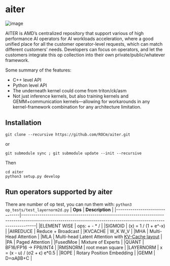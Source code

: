 # aiter
![image](https://github.com/user-attachments/assets/9457804f-77cd-44b0-a088-992e4b9971c6)


AITER is AMD’s centralized repository that support various of high performance AI operators for AI workloads acceleration, where a good unified place for all the customer operator-level requests, which can match different customers' needs. Developers can focus on operators, and let the customers integrate this op collection into their own private/public/whatever framework.
 

Some summary of the features:
* C++ level API
* Python level API
* The underneath kernel could come from triton/ck/asm
* Not just inference kernels, but also training kernels and GEMM+communication kernels—allowing for workarounds in any kernel-framework combination for any architecture limitation.



## Installation
`git clone --recursive https://github.com/ROCm/aiter.git`

or

`git submodule sync ; git submodule update --init --recursive`

Then
```
cd aiter
python3 setup.py develop
```

## Run operators supported by aiter

There are number of op test, you can run them with: `python3 op_tests/test_layernorm2d.py`
|  **Ops**                      | **Description**                                                                                                                                                   |
|-------------------------------|-------------------------------------------------------------------------------------------------------------------------------------------------------------------|
|ELEMENT WISE                   | ops: + - * /                                                                                                                                                      |
|SIGMOID                        | (x) = 1 / (1 + e^-x)                                                                                                                                              |
|AllREDUCE                      | Reduce + Broadcast                                                                                                                                                |
|KVCACHE                        | W_K W_V                                                                                                                                                           |
|MHA                            | Multi-Head Attention                                                                                                                                              |
|MLA                            | Multi-head Latent Attention with [KV-Cache layout](https://docs.flashinfer.ai/tutorials/kv_layout.html#page-table-layout )                                        |
|PA                             | Paged Attention                                                                                                                                                   |
|FusedMoe                       | Mixture of Experts                                                                                                                                                |
|QUANT                          | BF16/FP16 -> FP8/INT4                                                                                                                                             |
|RMSNORM                        | root mean square                                                                                                                                                  |
|LAYERNORM                      | x = (x - u) / (σ2 + ϵ) e*0.5                                                                                                                                      |
|ROPE                           | Rotary Position Embedding                                                                                                                                         |
|GEMM                           | D=αAβB+C                                                                                                                                                          |

